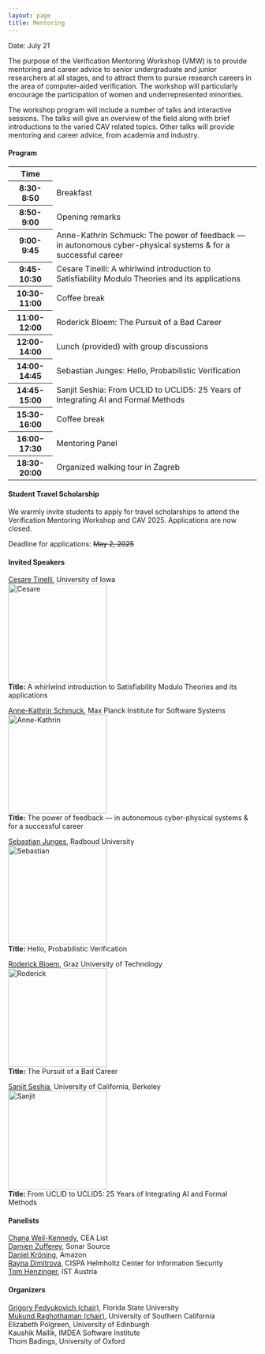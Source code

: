```yaml
---
layout: page
title: Mentoring
---
```

Date: July 21

The purpose of the Verification Mentoring Workshop (VMW) is to provide mentoring and career advice to senior undergraduate and junior researchers at all stages, and to attract them to pursue research careers in the area of computer-aided verification. The workshop will particularly encourage the participation of women and underrepresented minorities.

The workshop program will include a number of talks and interactive sessions. The talks will give an overview of the field along with brief introductions to the varied CAV related topics. Other talks will provide mentoring and career advice, from academia and industry.

#### Program

<table>
    <tr>
        <th>Time</th>
    </tr>
    <tr>
        <th>8:30-8:50 </th>
        <td>Breakfast</td>
    </tr>
    <tr>
        <th>8:50-9:00</th>
        <td>Opening remarks</td>
    </tr>
    <tr>
        <th>9:00-9:45</th>
        <td>Anne-Kathrin Schmuck: The power of feedback — in autonomous cyber-physical systems & for a successful career</td>
    </tr>
    <tr>
        <th>9:45-10:30</th>
        <td>Cesare Tinelli: A whirlwind introduction to Satisfiability Modulo Theories and its applications</td>
    </tr>
    <tr>
        <th>10:30-11:00</th>
        <td>Coffee break</td>
    </tr>
    <tr>
        <th>11:00-12:00</th>
        <td>Roderick Bloem: The Pursuit of a Bad Career</td>
    </tr>
    <tr>
        <th>12:00-14:00</th>
        <td>Lunch (provided) with group discussions</td>
    </tr>
    <tr>
        <th>14:00-14:45</th>
        <td>Sebastian Junges: Hello, Probabilistic Verification</td>
    </tr>
    <tr>
        <th>14:45-15:00</th>
        <td>Sanjit Seshia: From UCLID to UCLID5: 25 Years of Integrating AI and Formal Methods </td>
    </tr>
    <tr>
        <th>15:30-16:00</th>
        <td>Coffee break</td>
    </tr>
    <tr>
        <th>16:00-17:30</th>
        <td>Mentoring Panel</td>
    </tr>
    <tr>
        <th>18:30-20:00</th>
        <td>Organized walking tour in Zagreb</td>
    </tr>
</table>

#### Student Travel Scholarship

We warmly invite students to apply for travel scholarships to attend the Verification Mentoring Workshop and CAV 2025. Applications are now closed.

Deadline for applications: ~~May 2, 2025~~

#### Invited Speakers
[Cesare Tinelli](https://homepage.cs.uiowa.edu/~tinelli/), University of Iowa <br>
<img src="https://conferences.i-cav.org/2025/assets/img/cesare.jpg" alt="Cesare" width="200"> <br>
**Title:** A whirlwind introduction to Satisfiability Modulo Theories and its applications <br>

[Anne-Kathrin Schmuck](https://wp.mpi-sws.org/akschmuck/), Max Planck Institute for Software Systems <br>
<img src="https://conferences.i-cav.org/2025/assets/img/akschmuck.jpg" alt="Anne-Kathrin" width="200"> <br>
**Title:** The power of feedback — in autonomous cyber-physical systems & for a successful career <br>

[Sebastian Junges](https://sjunges.github.io/), Radboud University <br>
<img src="https://conferences.i-cav.org/2025/assets/img/sebastian.jpg" alt="Sebastian" width="200"> <br>
**Title:** Hello, Probabilistic Verification <br>

[Roderick Bloem](https://www.iaik.tugraz.at/person/roderick-bloem/), Graz University of Technology <br>
<img src="https://conferences.i-cav.org/2025/assets/img/Roderick-2.jpg" alt="Roderick" width="200"> <br>
**Title:** The Pursuit of a Bad Career <br>

[Sanjit Seshia](https://people.eecs.berkeley.edu/~sseshia/), University of California, Berkeley <br>
<img src="https://conferences.i-cav.org/2025/assets/img/sanjit.jpg" alt="Sanjit" width="200"> <br>
**Title:** From UCLID to UCLID5: 25 Years of Integrating AI and Formal Methods <br>

#### Panelists
[Chana Weil-Kennedy](https://chana-wk.github.io/), CEA List <br>
[Damien Zufferey](https://dzufferey.github.io/), Sonar Source <br>
[Daniel Kröning](https://www.kroening.com/), Amazon <br>
[Rayna Dimitrova](https://raynadimitrova.github.io/), CISPA Helmholtz Center for Information Security <br>
[Tom Henzinger](https://pub.ista.ac.at/~tah/), IST Austria

#### Organizers
[Grigory Fedyukovich (chair)](mailto:grigory@cs.fsu.edu), Florida State University <br>
[Mukund Raghothaman (chair)](mailto:raghotha@usc.edu), University of Southern California <br>
Elizabeth Polgreen, University of Edinburgh <br>
Kaushik Mallik, IMDEA Software Institute <br>
Thom Badings, University of Oxford